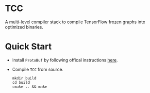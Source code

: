 # TCC
A multi-level compiler stack to compile TensorFlow frozen graphs into optimized binaries.

# Quick Start
* Install `ProtoBuf` by following offical instructions [here](https://github.com/protocolbuffers/protobuf/blob/master/src/README.md).
* Compile `TCC` from source.

    ```
    mkdir build
    cd build
    cmake .. && make
    ```
